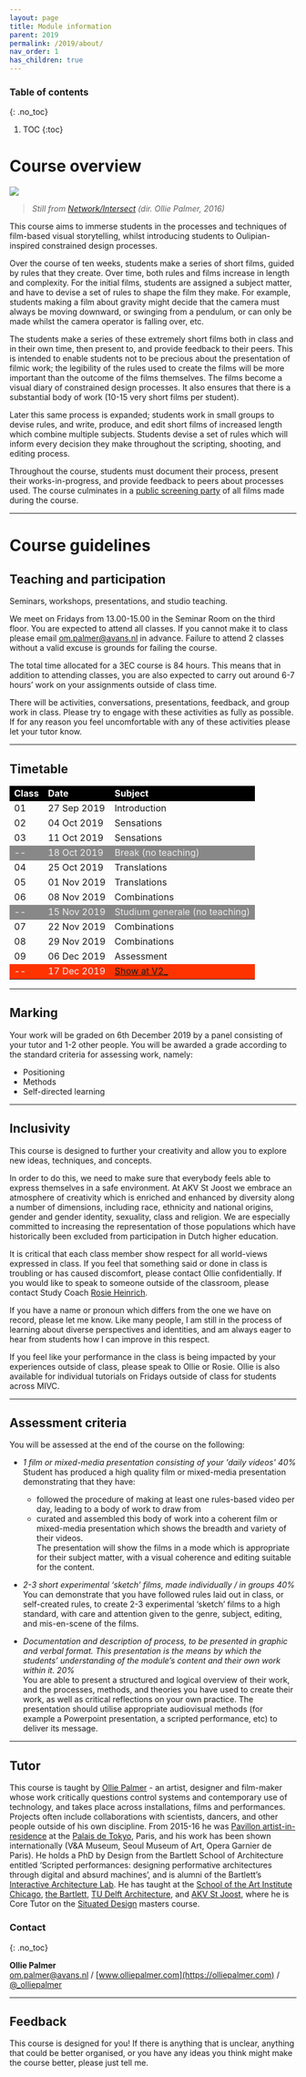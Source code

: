 ```yaml
---
layout: page
title: Module information
parent: 2019
permalink: /2019/about/
nav_order: 1
has_children: true
---
```



### Table of contents
{: .no_toc}
1. TOC
{:toc}



# Course overview
<div class="img-wrapper"><img src="/assets/net-int2.jpg"></div>

> *Still from [Network/Intersect](https://olliepalmer.com/network-intersect) (dir. Ollie Palmer, 2016)*

This course aims to immerse students in the processes and techniques of film-based visual storytelling, whilst introducing students to Oulipian-inspired constrained design processes.

Over the course of ten weeks, students make a series of short films, guided by rules that they create. Over time, both rules and films increase in length and complexity. For the initial films, students are assigned a subject matter, and have to devise a set of rules to shape the film they make. For example, students making a film about gravity might decide that the camera must always be moving downward, or swinging from a pendulum, or can only be made whilst the camera operator is falling over, etc.

The students make a series of these extremely short films both in class and in their own time, then present to, and provide feedback to their peers. This is intended to enable students not to be precious about the presentation of filmic work; the legibility of the rules used to create the films will be more important than the outcome of the films themselves. The films become a visual diary of constrained design processes. It also ensures that there is a substantial body of work (10-15 very short films per student).

Later this same process is expanded; students work in small groups to devise rules, and write, produce, and edit short films of increased length which combine multiple subjects. Students devise a set of rules which will inform every decision they make throughout the scripting, shooting, and editing process.

Throughout the course, students must document their process, present their works-in-progress, and provide feedback to peers about processes used. The course culminates in a [public screening party](https://v2.nl/events/film-exhibition-landscape-mode-1) of all films made during the course.

---

# Course guidelines





## Teaching and participation

Seminars, workshops, presentations, and studio teaching.

We meet on Fridays from 13.00-15.00 in the Seminar Room on the third floor. You are expected to attend all classes. If you cannot make it to class please email [om.palmer@avans.nl](mailto:om.palmer@avans.nl) in advance. Failure to attend 2 classes without a valid excuse is grounds for failing the course.

The total time allocated for a 3EC course is 84 hours. This means that in addition to attending classes, you are also expected to carry out around 6-7 hours’ work on your assignments outside of class time.

There will be activities, conversations, presentations, feedback, and group work in class. Please try to engage with these activities as fully as possible. If for any reason you feel uncomfortable with any of these activities please let your tutor know.

------



## Timetable



<table>
    <tr>
        <td style="background:#000; color:white"><strong>Class</strong></td>
        <td style="background:#000; color:white"><strong>Date</strong></td>
        <td style="background:#000; color:white"><strong>Subject</strong></td>
    </tr>
    <tr>
        <td>01</td>
        <td>27 Sep 2019</td>
        <td>Introduction</td>
    </tr>
    <tr>
        <td>02</td>
        <td>04 Oct 2019</td>
        <td>Sensations</td>
    </tr>
    <tr>
        <td>03</td>
        <td>11 Oct 2019</td>
        <td>Sensations</td>
    </tr>
    <tr>
        <td style="background:#888; color:#eee">--</td>
        <td style="background:#888; color:#eee">18 Oct 2019</td>
        <td style="background:#888; color:#eee">Break (no teaching)</td>
    </tr>
    <tr>
        <td>04</td>
        <td>25 Oct 2019</td>
        <td>Translations</td>
    </tr>
    <tr>
        <td>05</td>
        <td>01 Nov 2019</td>
        <td>Translations</td>
    </tr>
    <tr>
        <td>06</td>
        <td>08 Nov 2019</td>
        <td>Combinations</td>
    </tr>
    <tr style="bgcolor:#888; color:white">
        <td style="background:#888; color:#eee">--</td>
        <td style="background:#888; color:#eee">15 Nov 2019</td>
        <td style="background:#888; color:#eee">Studium generale (no teaching)</td>
    </tr>
    <tr>
        <td>07</td>
        <td>22 Nov 2019</td>
        <td>Combinations</td>
    </tr>
    <tr>
        <td>08</td>
        <td>29 Nov 2019</td>
        <td>Combinations</td>
    </tr>
    <tr>
        <td>09</td>
        <td>06 Dec 2019</td>
        <td>Assessment</td>
    </tr>
    <tr>
        <td style="background:#f30; color:#eee">--</td>
        <td style="background:#f30; color:#eee">17 Dec 2019</td>
        <td style="background:#f30; color:#eee"><a href="https://v2.nl/events/film-exhibition-landscape-mode-1" target="\_blank">Show at V2_</a></td>
    </tr>
</table>



------

## Marking

Your work will be graded on 6th December 2019 by a panel consisting of your tutor and 1-2 other people. You will be awarded a grade according to the standard criteria for assessing work, namely:

- Positioning
- Methods
- Self-directed learning


------

## Inclusivity

This course is designed to further your creativity and allow you to explore new ideas, techniques, and concepts.

In order to do this, we need to make sure that everybody feels able to express themselves in a safe environment. At AKV St Joost we embrace an atmosphere of creativity which is enriched and enhanced by diversity along a number of dimensions, including race, ethnicity and national origins, gender and gender identity, sexuality, class and religion. We are especially committed to increasing the representation of those populations which have historically been excluded from participation in Dutch higher education.

It is critical that each class member show respect for all world-views expressed in class. If you feel that something said or done in class is troubling or has caused discomfort, please contact Ollie confidentially. If you would like to speak to someone outside of the classroom, please contact Study Coach [Rosie Heinrich](https://www.akvstjoostmasters.nl/community/tutors/rosie-heinrich).

If you have a name or pronoun which differs from the one we have on record, please let me know. Like many people, I am still in the process of learning about diverse perspectives and identities, and am always eager to hear from students how I can improve in this respect.

If you feel like your performance in the class is being impacted by your experiences outside of class, please speak to Ollie or Rosie. Ollie is also available for individual tutorials on Fridays outside of class for students across MIVC.

-----

## Assessment criteria

You will be assessed at the end of the course on the following:

- *1 film or mixed-media presentation consisting of your 'daily videos'* _40%_  
Student has produced a high quality film or mixed-media presentation demonstrating that they have:
  -	followed the procedure of making at least one rules-based video per day, leading to a body of work to draw from  
  -	curated and assembled this body of work into a coherent film or mixed-media presentation which shows the breadth and variety of their videos.  
The presentation will show the films in a mode which is appropriate for their subject matter, with a visual coherence and editing suitable for the content.

- *2-3 short experimental ‘sketch’ films, made individually / in groups* _40%_
You can demonstrate that you have followed rules laid out in class, or self-created rules, to create 2-3 experimental ‘sketch’ films to a high standard, with care and attention given to the genre, subject, editing, and mis-en-scene of the films.

- *Documentation and description of process, to be presented in graphic and verbal format. This presentation is the means by which the students’ understanding of the module’s content and their own work within it.* _20%_  
You are able to present a structured and logical overview of their work, and the processes, methods, and theories you have used to create their work, as well as critical reflections on your own practice. The presentation should utilise appropriate audiovisual methods (for example a Powerpoint presentation, a scripted performance, etc) to deliver its message.

-----

## Tutor


This course is taught by [Ollie Palmer](https://olliepalmer.com/) - an artist, designer and film-maker whose work critically questions control systems and contemporary use of technology, and takes place across installations, films and performances. Projects often include collaborations with scientists, dancers, and other people outside of his own discipline. From 2015-16 he was [Pavillon artist-in-residence](https://www.palaisdetokyo.com/en/page/ollie-palmer) at the [Palais de Tokyo](https://www.palaisdetokyo.com/), Paris, and his work has been shown internationally (V&A Museum, Seoul Museum of Art, Opera Garnier de Paris). He holds a PhD by Design from the Bartlett School of Architecture entitled ‘Scripted performances: designing performative architectures through digital and absurd machines’, and is alumni of the Bartlett’s [Interactive Architecture Lab](http://www.interactivearchitecture.org/). He has taught at the [School of the Art Institute Chicago](http://www.saic.edu/), [the Bartlett](https://www.ucl.ac.uk/bartlett/), [TU Delft Architecture](https://www.tudelft.nl/en/architecture-and-the-built-environment/), and [AKV St Joost](https://www.akvstjoostmasters.nl/programmes/situated-design), where he is Core Tutor on the [Situated Design](https://www.akvstjoostmasters.nl/programmes/situated-design) masters course.

### Contact
{: .no_toc}

**Ollie Palmer**  
[om.palmer@avans.nl](mailto:om.palmer@avans.nl) / [www.olliepalmer.com](https://olliepalmer.com) / [@_olliepalmer](https://twitter.com/_olliepalmer)

-----

## Feedback

This course is designed for you! If there is anything that is unclear, anything that could be better organised, or you have any ideas you think might make the course better, please just tell me.
